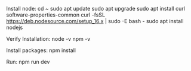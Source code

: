 Install node:
cd ~
sudo apt update
sudo apt upgrade
sudo apt install curl software-properties-common
curl -fsSL https://deb.nodesource.com/setup_16.x | sudo -E bash -
sudo apt install nodejs

Verify Installation:
node -v
npm -v

Install packages:
npm install

Run:
npm run dev
